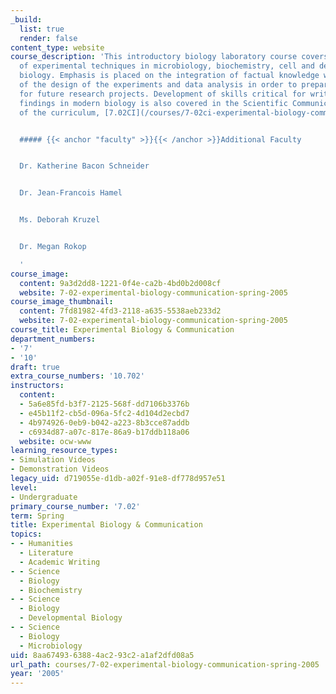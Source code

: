 ```yaml
---
_build:
  list: true
  render: false
content_type: website
course_description: 'This introductory biology laboratory course covers the application
  of experimental techniques in microbiology, biochemistry, cell and developmental
  biology. Emphasis is placed on the integration of factual knowledge with understanding
  of the design of the experiments and data analysis in order to prepare the students
  for future research projects. Development of skills critical for writing about scientific
  findings in modern biology is also covered in the Scientific Communications portion
  of the curriculum, [7.02CI](/courses/7-02ci-experimental-biology-communications-intensive-spring-2005).


  ##### {{< anchor "faculty" >}}{{< /anchor >}}Additional Faculty


  Dr. Katherine Bacon Schneider


  Dr. Jean-Francois Hamel


  Ms. Deborah Kruzel


  Dr. Megan Rokop

  '
course_image:
  content: 9a3d2dd8-1221-0f4e-ca2b-4bd0b2d008cf
  website: 7-02-experimental-biology-communication-spring-2005
course_image_thumbnail:
  content: 7fd81982-4fd3-2118-a635-5538aeb233d2
  website: 7-02-experimental-biology-communication-spring-2005
course_title: Experimental Biology & Communication
department_numbers:
- '7'
- '10'
draft: true
extra_course_numbers: '10.702'
instructors:
  content:
  - 5a6e85fd-b3f7-2125-568f-dd7106b3376b
  - e45b11f2-cb5d-096a-5fc2-4d104d2ecbd7
  - 4b974926-0eb9-b042-a223-8b3cce87addb
  - c6934d87-a07c-817e-86a9-b17ddb118a06
  website: ocw-www
learning_resource_types:
- Simulation Videos
- Demonstration Videos
legacy_uid: d719055e-d1db-a02f-91e8-df778d957e51
level:
- Undergraduate
primary_course_number: '7.02'
term: Spring
title: Experimental Biology & Communication
topics:
- - Humanities
  - Literature
  - Academic Writing
- - Science
  - Biology
  - Biochemistry
- - Science
  - Biology
  - Developmental Biology
- - Science
  - Biology
  - Microbiology
uid: 8aa67493-6388-4ac2-93c2-a1af2dfd08a5
url_path: courses/7-02-experimental-biology-communication-spring-2005
year: '2005'
---
```

